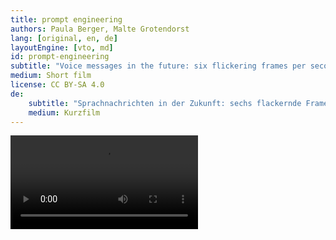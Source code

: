 ```yaml
---
title: prompt engineering
authors: Paula Berger, Malte Grotendorst
lang: [original, en, de]
layoutEngine: [vto, md]
id: prompt-engineering
subtitle: "Voice messages in the future: six flickering frames per second, the light is gently psychedelic, text-based prompts create a hovering sociality. We'd call this a utopia."
medium: Short film
license: CC BY-SA 4.0
de:
    subtitle: "Sprachnachrichten in der Zukunft: sechs flackernde Frames pro Sekunde, die Lichtstimmungen sind sanft psychedelisch, textbasierte Prompts erzeugen eine hovernde Sozialität. Wir würden das als Utopie beschreiben."
    medium: Kurzfilm
---
```


<video src="/{{ id }}/241006_Fiction_Part1.mp4" controls></video>
